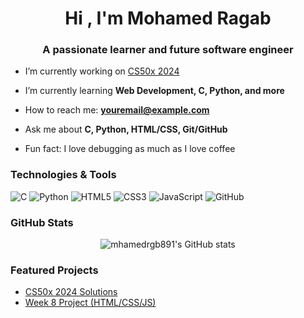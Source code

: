 <h1 align="center">Hi , I'm Mohamed Ragab</h1>
<h3 align="center">A passionate learner and future software engineer</h3>

-  I’m currently working on [CS50x 2024](https://github.com/mhamedrgb891/CS50x-2024)

-  I’m currently learning **Web Development, C, Python, and more**

-  How to reach me: **youremail@example.com**

-  Ask me about **C, Python, HTML/CSS, Git/GitHub**

- Fun fact: I love debugging as much as I love coffee 

###  Technologies & Tools
![C](https://img.shields.io/badge/C-00599C?style=for-the-badge&logo=c&logoColor=white)
![Python](https://img.shields.io/badge/Python-3776AB?style=for-the-badge&logo=python&logoColor=white)
![HTML5](https://img.shields.io/badge/HTML5-e34c26?style=for-the-badge&logo=html5&logoColor=white)
![CSS3](https://img.shields.io/badge/CSS3-264de4?style=for-the-badge&logo=css3&logoColor=white)
![JavaScript](https://img.shields.io/badge/JavaScript-f7df1e?style=for-the-badge&logo=javascript&logoColor=black)
![GitHub](https://img.shields.io/badge/GitHub-000000?style=for-the-badge&logo=github&logoColor=white)

###  GitHub Stats
<p align="center">
  <img src="https://github-readme-stats.vercel.app/api?username=mhamedrgb891&show_icons=true&theme=radical" alt="mhamedrgb891's GitHub stats"/>
</p>

###  Featured Projects
-  [CS50x 2024 Solutions](https://github.com/mhamedrgb891/CS50x-2024)
-  [Week 8 Project (HTML/CSS/JS)](https://github.com/mhamedrgb891/-Week8---HTML-CSS-JavaScript.git)
